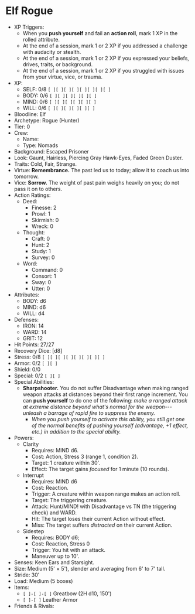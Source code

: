 # Elf Rogue
- XP Triggers:
    - When you **push yourself** and fail an **action roll**, mark 1 XP in the rolled attribute.
    - At the end of a session, mark 1 or 2 XP if you addressed a challenge with audacity or stealth.
    - At the end of a session, mark 1 or 2 XP if you expressed your beliefs, drives, traits, or background.
    - At the end of a session, mark 1 or 2 XP if you struggled with issues from your virtue, vice, or trauma.
- XP:
    - SELF: 0/8 `[ ][ ][ ][ ][ ][ ][ ][ ]`
    - BODY: 0/6 `[ ][ ][ ][ ][ ][ ]`
    - MIND: 0/6 `[ ][ ][ ][ ][ ][ ]`
    - WILL: 0/6 `[ ][ ][ ][ ][ ][ ]`
- Bloodline: Elf
- Archetype: Rogue (Hunter)
- Tier: 0
- Crew:
    - Name:
    - Type: Nomads
- Background: Escaped Prisoner
- Look: Gaunt, Hairless, Piercing Gray Hawk-Eyes, Faded Green Duster.
- Traits: Cold, Fair, Strange.
- Virtue: **Remembrance.** The past led us to today; allow it to coach us into tomorrow.
- Vice: **Sorrow.** The weight of past pain weighs heavily on you; do not pass it on to others.
- Action Ratings:
    - Deed:
        - Finesse: 2
        - Prowl: 1
        - Skirmish: 0
        - Wreck: 0
    - Thought:
        - Craft: 0
        - Hunt: 2
        - Study: 1
        - Survey: 0
    - Word:
        - Command: 0
        - Consort: 1
        - Sway: 0
        - Utter: 0
- Attributes:
    - BODY: d6
    - MIND: d6
    - WILL: d4
- Defenses:
    - IRON: 14
    - WARD: 14
    - GRIT: 12
- Hit Points: 27/27
- Recovery Dice: [d8]
- Stress: 0/8 `[ ][ ][ ][ ][ ][ ][ ][ ]`
- Armor: 0/2 `[ ][ ]`
- Shield: 0/0
- Special: 0/2 `[ ][ ]`
- Special Abilities:
    - **Sharpshooter.** You do not suffer Disadvantage when making ranged weapon attacks at distances beyond their first range increment. You can **push yourself** to do one of the following: *make a ranged attack at extreme distance beyond what's normal for the weapon---unleash a barrage of rapid fire to suppress the enemy.*
        - *When you push yourself to activate this ability, you still get one of the normal benefits of pushing yourself (advantage, +1 effect, etc.) in addition to the special ability.*
- Powers:
    - Clarity
        - Requires: MIND d6.
        - Cost: Action, Stress 3 (range 1, condition 2).
        - Target: 1 creature within 30'.
        - Effect: The target gains *focused* for 1 minute (10 rounds).
    - Interrupt
        - Requires: MIND d6
        - Cost: Reaction.
        - Trigger: A creature within weapon range makes an action roll.
        - Target: The triggering creature.
        - Attack: Hunt/MIND! with Disadvantage vs TN (the triggering check) and WARD.
        - Hit: The target loses their current Action without effect.
        - Miss: The target suffers *distracted* on their current Action.
    - Sidestep
        - Requires: BODY d6;
        - Cost: Reaction, Stress 0
        - Trigger: You hit with an attack.
        - Maneuver up to 10'.
- Senses: Keen Ears and Starsight.
- Size: Medium (5' × 5'), slender and averaging from 6' to 7' tall.
- Stride: 30'
- Load: Medium (5 boxes)
- Items:
    - `[ ]-[ ]-[ ]` Greatbow (2H d10, 150')
    - `[ ]-[ ]` Leather Armor
    <!-- - `[ ]` Spear (1H d6, 2H d8) -->
- Friends & Rivals:
